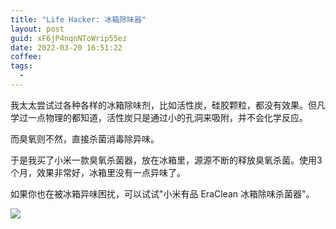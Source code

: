 ```yaml
---
title: "Life Hacker: 冰箱除味器"
layout: post
guid: xF6jP4nqnNToWrip55ez
date: 2022-03-20 16:51:22
coffee:
tags:
  -
---
```


我太太尝试过各种各样的冰箱除味剂，比如活性炭，硅胶颗粒，都没有效果。但凡学过一点物理的都知道，活性炭只是通过小的孔洞来吸附，并不会化学反应。

而臭氧则不然，直接杀菌消毒除异味。

于是我买了小米一款臭氧杀菌器，放在冰箱里，源源不断的释放臭氧杀菌。使用3个月，效果非常好，冰箱里没有一点异味了。

如果你也在被冰箱异味困扰，可以试试"小米有品 EraClean 冰箱除味杀菌器"。

![](https://mednoter.com/media/files/2022/2022-03-20-5facf.jpg)




